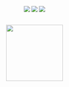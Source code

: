 <p align="center">
  <a href="https://discord.com/users/791218733502038026"><img src="https://img.shields.io/badge/Discord%20-7289DA.svg?&style=for-the-badge&logo=discord&logoColor=white"></a>
  <a href="https://github.com/nufrain"><img src="https://img.shields.io/badge/Github%20-1d202b.svg?&style=for-the-badge&logo=github&logoColor=white"></a>
 <a href="https://www.instagram.com/nufrain" target"blank_"><img src="https://img.shields.io/badge/Instagram%20-DC3175.svg?&style=for-the-badge&logo=instagram&logoColor=white">
</p>

<div align="center">
  <br>
  <img src="https://github-readme-stats.vercel.app/api?username=nufrain&show_icons=true&theme=dark&hide_border=true" width="%100" height="150px">
  <br><br>
</div>


